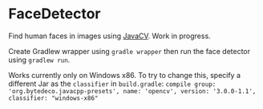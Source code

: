 # FaceDetector
Find human faces in images using [JavaCV](https://github.com/bytedeco/javacv). Work in progress.

Create Gradlew wrapper using `gradle wrapper` then run the face detector using `gradlew run`.

Works currently only on Windows x86.
To try to change this, specify a different Jar as the `classifier` in `build.gradle`: 
`compile group: 'org.bytedeco.javacpp-presets', name: 'opencv', version: '3.0.0-1.1', classifier: "windows-x86"`

